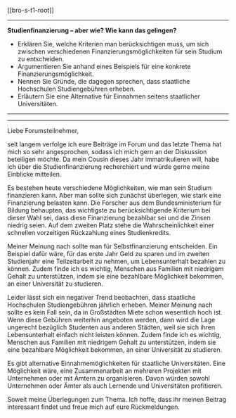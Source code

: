 [[bro-s-t1-root]]

---

**Studienfinanzierung – aber wie? Wie kann das gelingen?**

- Erklären Sie, welche Kriterien man berücksichtigen muss, um sich zwischen verschiedenen Finanzierungsmöglichkeiten für sein Studium zu entscheiden.
- Argumentieren Sie anhand eines Beispiels für eine konkrete Finanzierungsmöglichkeit.
- Nennen Sie Gründe, die dagegen sprechen, dass staatliche Hochschulen Studiengebühren erheben.
- Erläutern Sie eine Alternative für Einnahmen seitens staatlicher Universitäten.

---

---

Liebe Forumsteilnehmer,

seit langem verfolge ich eure Beiträge im Forum und das letzte Thema hat mich so sehr angesprochen, sodass ich mich gern an der Diskussion beteiligen möchte. Da mein Cousin dieses Jahr immatrikulieren will, habe ich über die Studienfinanzierung recherchiert und würde gerne meine Einblicke mitteilen.

Es bestehen heute verschiedene Möglichkeiten, wie man sein Studium finanzieren kann. Aber man sollte sich zunächst überlegen, wie stark eine Finanzierung belasten kann. Die Forscher aus dem Bundesministerium für Bildung behaupten, das wichtigste zu berücksichtigende Kriterium bei dieser Wahl sei, dass diese Finanzierung bezahlbar sei und die Zinsen niedrig seien. Auf dem zweiten Platz stehe die Wahrscheinlichkeit einer schnellen vorzeitigen Rückzahlung eines Studienkredits.

Meiner Meinung nach sollte man für Selbstfinanzierung entscheiden. Ein Beispiel dafür wäre, für das erste Jahr Geld zu sparen und im zweiten Studienjahr eine Teilzeitarbeit zu nehmen, um Lebensunterhalt bezahlen zu können. Zudem finde ich es wichtig, Menschen aus Familien mit niedrigem Gehalt zu unterstützen, indem sie eine bezahlbare Möglichkeit bekommen, an einer Universität zu studieren.

Leider lässt sich ein negativer Trend beobachten, dass staatliche Hochschulen Studiengebühren jährlich erheben. Meiner Meinung nach sollte es kein Fall sein, da in Großstädten Miete schon wesentlich hoch ist. Wenn diese Gebühren weiterhin angeboten werden, dann wird die Lage ungerecht bezüglich Studenten aus anderen Städten, weil sie sich ihren Lebensunterhalt einfach nicht leisten können. Zudem finde ich es wichtig, Menschen aus Familien mit niedrigem Gehalt zu unterstützen, indem sie eine bezahlbare Möglichkeit bekommen, an einer Universität zu studieren.

Es gibt alternative Einnahmemöglichkeiten für staatliche Universitäten. Eine Möglichkeit wäre, eine Zusammenarbeit an mehreren Projekten mit Unternehmen oder mit Ämtern zu organisieren. Davon würden sowohl Unternehmen oder Ämter als auch Lernende und Universitäten profitieren.

Soweit meine Überlegungen zum Thema. Ich hoffe, dass ihr meinen Beitrag interessant findet und freue mich auf eure Rückmeldungen.
